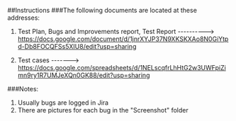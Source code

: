 ##Instructions
###The following documents are located at these addresses:

1. Test Plan, Bugs and Improvements report, Test Report    ---------->   https://docs.google.com/document/d/1jnrXYJP37N9XKSKXAo8N0GiYtpd-Db8FOCQFSs5XIU8/edit?usp=sharing

2. Test cases     ------->   https://docs.google.com/spreadsheets/d/1NELscqfrLhHtG2w3UWFpiZimn9ry1R7UMJeXQn0GK88/edit?usp=sharing

###Notes: 
1. Usually bugs are logged in Jira
2. There are pictures for each bug in the "Screenshot" folder
